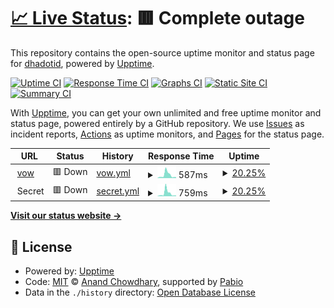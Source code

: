 # [📈 Live Status](https://up.vow.my.id): <!--live status--> **🟥 Complete outage**

This repository contains the open-source uptime monitor and status page for [dhadotid](https://vow.my.id/), powered by [Upptime](https://github.com/upptime/upptime).

[![Uptime CI](https://github.com/dhadotid/uptime-vow/workflows/Uptime%20CI/badge.svg)](https://github.com/dhadotid/uptime-vow/actions?query=workflow%3A%22Uptime+CI%22)
[![Response Time CI](https://github.com/dhadotid/uptime-vow/workflows/Response%20Time%20CI/badge.svg)](https://github.com/dhadotid/uptime-vow/actions?query=workflow%3A%22Response+Time+CI%22)
[![Graphs CI](https://github.com/dhadotid/uptime-vow/workflows/Graphs%20CI/badge.svg)](https://github.com/dhadotid/uptime-vow/actions?query=workflow%3A%22Graphs+CI%22)
[![Static Site CI](https://github.com/dhadotid/uptime-vow/workflows/Static%20Site%20CI/badge.svg)](https://github.com/dhadotid/uptime-vow/actions?query=workflow%3A%22Static+Site+CI%22)
[![Summary CI](https://github.com/dhadotid/uptime-vow/workflows/Summary%20CI/badge.svg)](https://github.com/dhadotid/uptime-vow/actions?query=workflow%3A%22Summary+CI%22)

With [Upptime](https://upptime.js.org), you can get your own unlimited and free uptime monitor and status page, powered entirely by a GitHub repository. We use [Issues](https://github.com/dhadotid/uptime-vow/issues) as incident reports, [Actions](https://github.com/dhadotid/uptime-vow/actions) as uptime monitors, and [Pages](https://up.vow.my.id) for the status page.

<!--start: status pages-->
<!-- This summary is generated by Upptime (https://github.com/upptime/upptime) -->
<!-- Do not edit this manually, your changes will be overwritten -->
<!-- prettier-ignore -->
| URL | Status | History | Response Time | Uptime |
| --- | ------ | ------- | ------------- | ------ |
| <img alt="" src="https://icons.duckduckgo.com/ip3/vow.my.id.ico" height="13"> [vow](https://vow.my.id) | 🟥 Down | [vow.yml](https://github.com/dhadotid/uptime-vow/commits/HEAD/history/vow.yml) | <details><summary><img alt="Response time graph" src="./graphs/vow/response-time-week.png" height="20"> 587ms</summary><br><a href="https://up.vow.my.id/history/vow"><img alt="Response time 701" src="https://img.shields.io/endpoint?url=https%3A%2F%2Fraw.githubusercontent.com%2Fdhadotid%2Fuptime-vow%2FHEAD%2Fapi%2Fvow%2Fresponse-time.json"></a><br><a href="https://up.vow.my.id/history/vow"><img alt="24-hour response time 272" src="https://img.shields.io/endpoint?url=https%3A%2F%2Fraw.githubusercontent.com%2Fdhadotid%2Fuptime-vow%2FHEAD%2Fapi%2Fvow%2Fresponse-time-day.json"></a><br><a href="https://up.vow.my.id/history/vow"><img alt="7-day response time 587" src="https://img.shields.io/endpoint?url=https%3A%2F%2Fraw.githubusercontent.com%2Fdhadotid%2Fuptime-vow%2FHEAD%2Fapi%2Fvow%2Fresponse-time-week.json"></a><br><a href="https://up.vow.my.id/history/vow"><img alt="30-day response time 701" src="https://img.shields.io/endpoint?url=https%3A%2F%2Fraw.githubusercontent.com%2Fdhadotid%2Fuptime-vow%2FHEAD%2Fapi%2Fvow%2Fresponse-time-month.json"></a><br><a href="https://up.vow.my.id/history/vow"><img alt="1-year response time 701" src="https://img.shields.io/endpoint?url=https%3A%2F%2Fraw.githubusercontent.com%2Fdhadotid%2Fuptime-vow%2FHEAD%2Fapi%2Fvow%2Fresponse-time-year.json"></a></details> | <details><summary><a href="https://up.vow.my.id/history/vow">20.25%</a></summary><a href="https://up.vow.my.id/history/vow"><img alt="All-time uptime 50.63%" src="https://img.shields.io/endpoint?url=https%3A%2F%2Fraw.githubusercontent.com%2Fdhadotid%2Fuptime-vow%2FHEAD%2Fapi%2Fvow%2Fuptime.json"></a><br><a href="https://up.vow.my.id/history/vow"><img alt="24-hour uptime 0.00%" src="https://img.shields.io/endpoint?url=https%3A%2F%2Fraw.githubusercontent.com%2Fdhadotid%2Fuptime-vow%2FHEAD%2Fapi%2Fvow%2Fuptime-day.json"></a><br><a href="https://up.vow.my.id/history/vow"><img alt="7-day uptime 20.25%" src="https://img.shields.io/endpoint?url=https%3A%2F%2Fraw.githubusercontent.com%2Fdhadotid%2Fuptime-vow%2FHEAD%2Fapi%2Fvow%2Fuptime-week.json"></a><br><a href="https://up.vow.my.id/history/vow"><img alt="30-day uptime 50.63%" src="https://img.shields.io/endpoint?url=https%3A%2F%2Fraw.githubusercontent.com%2Fdhadotid%2Fuptime-vow%2FHEAD%2Fapi%2Fvow%2Fuptime-month.json"></a><br><a href="https://up.vow.my.id/history/vow"><img alt="1-year uptime 50.63%" src="https://img.shields.io/endpoint?url=https%3A%2F%2Fraw.githubusercontent.com%2Fdhadotid%2Fuptime-vow%2FHEAD%2Fapi%2Fvow%2Fuptime-year.json"></a></details>
| <img alt="" src="https://icons.duckduckgo.com/ip3/null.ico" height="13"> Secret | 🟥 Down | [secret.yml](https://github.com/dhadotid/uptime-vow/commits/HEAD/history/secret.yml) | <details><summary><img alt="Response time graph" src="./graphs/secret/response-time-week.png" height="20"> 759ms</summary><br><a href="https://up.vow.my.id/history/secret"><img alt="Response time 822" src="https://img.shields.io/endpoint?url=https%3A%2F%2Fraw.githubusercontent.com%2Fdhadotid%2Fuptime-vow%2FHEAD%2Fapi%2Fsecret%2Fresponse-time.json"></a><br><a href="https://up.vow.my.id/history/secret"><img alt="24-hour response time 225" src="https://img.shields.io/endpoint?url=https%3A%2F%2Fraw.githubusercontent.com%2Fdhadotid%2Fuptime-vow%2FHEAD%2Fapi%2Fsecret%2Fresponse-time-day.json"></a><br><a href="https://up.vow.my.id/history/secret"><img alt="7-day response time 759" src="https://img.shields.io/endpoint?url=https%3A%2F%2Fraw.githubusercontent.com%2Fdhadotid%2Fuptime-vow%2FHEAD%2Fapi%2Fsecret%2Fresponse-time-week.json"></a><br><a href="https://up.vow.my.id/history/secret"><img alt="30-day response time 822" src="https://img.shields.io/endpoint?url=https%3A%2F%2Fraw.githubusercontent.com%2Fdhadotid%2Fuptime-vow%2FHEAD%2Fapi%2Fsecret%2Fresponse-time-month.json"></a><br><a href="https://up.vow.my.id/history/secret"><img alt="1-year response time 822" src="https://img.shields.io/endpoint?url=https%3A%2F%2Fraw.githubusercontent.com%2Fdhadotid%2Fuptime-vow%2FHEAD%2Fapi%2Fsecret%2Fresponse-time-year.json"></a></details> | <details><summary><a href="https://up.vow.my.id/history/secret">20.25%</a></summary><a href="https://up.vow.my.id/history/secret"><img alt="All-time uptime 50.63%" src="https://img.shields.io/endpoint?url=https%3A%2F%2Fraw.githubusercontent.com%2Fdhadotid%2Fuptime-vow%2FHEAD%2Fapi%2Fsecret%2Fuptime.json"></a><br><a href="https://up.vow.my.id/history/secret"><img alt="24-hour uptime 0.00%" src="https://img.shields.io/endpoint?url=https%3A%2F%2Fraw.githubusercontent.com%2Fdhadotid%2Fuptime-vow%2FHEAD%2Fapi%2Fsecret%2Fuptime-day.json"></a><br><a href="https://up.vow.my.id/history/secret"><img alt="7-day uptime 20.25%" src="https://img.shields.io/endpoint?url=https%3A%2F%2Fraw.githubusercontent.com%2Fdhadotid%2Fuptime-vow%2FHEAD%2Fapi%2Fsecret%2Fuptime-week.json"></a><br><a href="https://up.vow.my.id/history/secret"><img alt="30-day uptime 50.63%" src="https://img.shields.io/endpoint?url=https%3A%2F%2Fraw.githubusercontent.com%2Fdhadotid%2Fuptime-vow%2FHEAD%2Fapi%2Fsecret%2Fuptime-month.json"></a><br><a href="https://up.vow.my.id/history/secret"><img alt="1-year uptime 50.63%" src="https://img.shields.io/endpoint?url=https%3A%2F%2Fraw.githubusercontent.com%2Fdhadotid%2Fuptime-vow%2FHEAD%2Fapi%2Fsecret%2Fuptime-year.json"></a></details>

<!--end: status pages-->

[**Visit our status website →**](https://up.vow.my.id)

## 📄 License

- Powered by: [Upptime](https://github.com/upptime/upptime)
- Code: [MIT](./LICENSE) © [Anand Chowdhary](https://anandchowdhary.com), supported by [Pabio](https://pabio.com)
- Data in the `./history` directory: [Open Database License](https://opendatacommons.org/licenses/odbl/1-0/)
